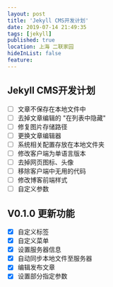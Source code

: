 ```yaml
---
layout: post
title: 'Jekyll CMS开发计划'
date: 2019-07-14 21:49:35
tags: [jekyll]
published: true
location: 上海 二联家园
hideInList: false
feature: 
---
```

## Jekyll CMS开发计划
- [ ] 文章不保存在本地文件中
- [ ] 去掉文章编辑的 "在列表中隐藏"
- [ ] 修复图片存储路径
- [ ] 更换文章编辑器
- [ ] 系统相关配置存放在本地文件夹
- [ ] 修改客户端为单语言版本
- [ ] 去掉网页图标、头像
- [ ] 移除客户端中无用的代码
- [ ] 修改博客前端样式
- [ ] 自定义参数

## V0.1.0 更新功能
- [x] 自定义标签
- [x] 自定义菜单 
- [x] 设置服务器信息
- [x] 自动同步本地文件至服务器
- [x] 编辑发布文章
- [x] 设置部分指定参数 